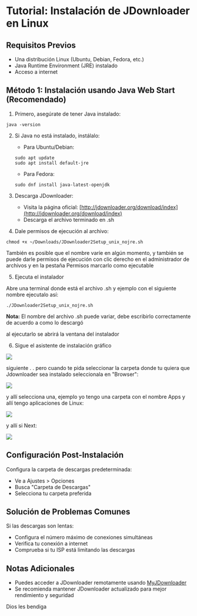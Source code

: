 # Tutorial: Instalación de JDownloader en Linux

## Requisitos Previos
- Una distribución Linux (Ubuntu, Debian, Fedora, etc.)
- Java Runtime Environment (JRE) instalado
- Acceso a internet

## Método 1: Instalación usando Java Web Start (Recomendado)

1. Primero, asegúrate de tener Java instalado:
```
java -version
```

2. Si Java no está instalado, instálalo:
   - Para Ubuntu/Debian:
   ```
   sudo apt update
   sudo apt install default-jre
   ```
   - Para Fedora:
   ```
   sudo dnf install java-latest-openjdk
   ```

3. Descarga JDownloader:
   - Visita la página oficial: [http://jdownloader.org/download/index](http://jdownloader.org/download/index)
   - Descarga el archivo terminado en .sh

4. Dale permisos de ejecución al archivo:
```
chmod +x ~/Downloads/JDownloader2Setup_unix_nojre.sh
```

También es posible que el nombre varíe en algún momento, y también se puede darle permisos de ejecución con clic derecho en el administrador de archivos y en la pestaña Permisos marcarlo como ejecutable

5. Ejecuta el instalador

Abre una terminal donde está el archivo .sh y ejemplo con el siguiente nombre ejecutalo así:

```
./JDownloader2Setup_unix_nojre.sh
```
**Nota:** El nombre del archivo .sh puede variar, debe escribirlo correctamente de acuerdo a como lo descargó

al ejecutarlo se abrirá la ventana del instalador

6. Sigue el asistente de instalación gráfico

![](vx_images/199203795846897.webp)

siguiente . . pero cuando te pida seleccionar la carpeta donde tu quiera que Jdownloader sea instalado seleccionala en "Browser":

![](vx_images/335627327961740.webp)

y allí selecciona una, ejemplo yo tengo una carpeta con el nombre Apps y allí tengo aplicaciones de Linux:

![](vx_images/46277791910144.webp)

y allí si Next:

![](vx_images/207426120596786.webp)

## Configuración Post-Instalación

Configura la carpeta de descargas predeterminada:
   - Ve a Ajustes > Opciones
   - Busca "Carpeta de Descargas"
   - Selecciona tu carpeta preferida

## Solución de Problemas Comunes

Si las descargas son lentas:
   - Configura el número máximo de conexiones simultáneas
   - Verifica tu conexión a internet
   - Comprueba si tu ISP está limitando las descargas

## Notas Adicionales

- Puedes acceder a JDownloader remotamente usando [MyJDownloader](https://my.jdownloader.org/)
- Se recomienda mantener JDownloader actualizado para mejor rendimiento y seguridad

Dios les bendiga